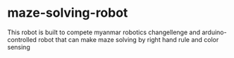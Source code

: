 # maze-solving-robot
  This robot is built to compete myanmar robotics changellenge and
  arduino-controlled robot that can make
  maze solving by right hand rule and color sensing
